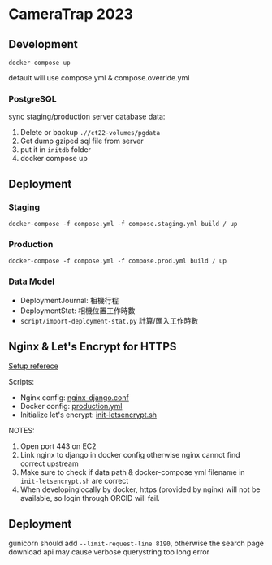 # CameraTrap 2023


## Development


```
docker-compose up
```

default will use compose.yml & compose.override.yml


### PostgreSQL

sync staging/production server database data:

1. Delete or backup `.//ct22-volumes/pgdata`
2. Get dump gziped sql file from server
3. put it in `initdb` folder
4. docker compose up

## Deployment

### Staging
```
docker-compose -f compose.yml -f compose.staging.yml build / up
```

### Production
```
docker-compose -f compose.yml -f compose.prod.yml build / up
```

### Data Model

- DeploymentJournal: 相機行程
- DeploymentStat: 相機位置工作時數
- `script/import-deployment-stat.py` 計算/匯入工作時數


## Nginx & Let's Encrypt for HTTPS
[Setup referece](https://pentacent.medium.com/nginx-and-lets-encrypt-with-docker-in-less-than-5-minutes-b4b8a60d3a71)

Scripts:
- Nginx config: [nginx-django.conf](./scripts/nginx-django.conf)
- Docker config: [production.yml](./production.yml)
- Initialize let's encrypt: [init-letsencrypt.sh](./init-letsencrypt.sh)

NOTES: 
1. Open port 443 on EC2
2. Link nginx to django in docker config otherwise nginx cannot find correct upstream
3. Make sure to check if data path & docker-compose yml filename in `init-letsencrypt.sh` are correct
4. When developinglocally by docker, https (provided by nginx) will not be available, so login through ORCID will fail.

## Deployment

gunicorn should add `--limit-request-line 8190`, otherwise the search page download api may cause verbose querystring too long error
 
